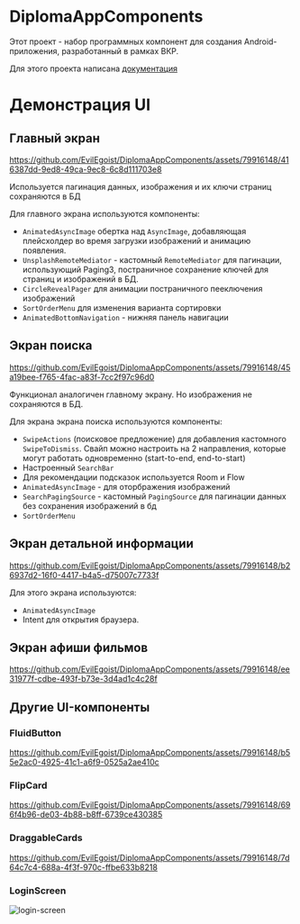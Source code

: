 # DiplomaAppComponents
Этот проект - набор программных компонент для создания Android-приложения, разработанный в рамках ВКР.

Для этого проекта написана [документация](https://github.com/EvilEgoist/DiplomaAppComponents/blob/master/Documentation.md#это-набор-компонентов-для-android-приложения-разработанный-в-рамках-вкр)

# Демонстрация UI

## Главный экран

https://github.com/EvilEgoist/DiplomaAppComponents/assets/79916148/416387dd-9ed8-49ca-9ec8-6c8d111703e8

Используется пагинация данных, изображения и их ключи страниц сохраняются в БД

Для главного экрана используются компоненты:
- `AnimatedAsyncImage` обертка над `AsyncImage`, добавляющая плейсхолдер во время загрузки изображений и анимацию появления.
- `UnsplashRemoteMediator` - кастомный `RemoteMediator` для пагинации, использующий Paging3, постраничное сохранение ключей для страниц и изображений в БД.
- `CircleRevealPager` для анимации постраничного пееключения изображений
- `SortOrderMenu` для изменения варианта сортировки
- `AnimatedBottomNavigation` - нижняя панель навигации

## Экран поиска

https://github.com/EvilEgoist/DiplomaAppComponents/assets/79916148/45a19bee-f765-4fac-a83f-7cc2f97c96d0

Функционал аналогичен главному экрану. Но изображения не сохраняются в БД.

Для экрана экрана поиска используются компоненты:
- `SwipeActions` (поисковое предложение) для добавления кастомного `SwipeToDismiss`. Свайп можно настроить на 2 направления, которые могут работать одновременно (start-to-end, end-to-start)
- Настроенный `SearchBar` 
- Для рекомендации подсказок используется Room и Flow
- `AnimatedAsyncImage` - для оторбражения изображений
- `SearchPagingSource` - кастомный `PagingSource` для пагинации данных без сохранения изображений в бд
- `SortOrderMenu`

## Экран детальной информации

https://github.com/EvilEgoist/DiplomaAppComponents/assets/79916148/b26937d2-16f0-4417-b4a5-d75007c7733f

Для этого экрана используются:
- `AnimatedAsyncImage`
- Intent для открытия браузера.

## Экран афиши фильмов
https://github.com/EvilEgoist/DiplomaAppComponents/assets/79916148/ee31977f-cdbe-493f-b73e-3d4ad1c4c28f

## Другие UI-компоненты

### FluidButton

https://github.com/EvilEgoist/DiplomaAppComponents/assets/79916148/b55e2ac0-4925-41c1-a6f9-0525a2ae410c

### FlipCard
https://github.com/EvilEgoist/DiplomaAppComponents/assets/79916148/696f4b96-de03-4b88-b8ff-6739ce430385

### DraggableCards
https://github.com/EvilEgoist/DiplomaAppComponents/assets/79916148/7d64c7c4-688a-4f3f-970c-ffbe633b8218

### LoginScreen
![login-screen](https://github.com/EvilEgoist/DiplomaAppComponents/assets/79916148/a9164411-293e-4477-9415-e6e9cda80bcf)



